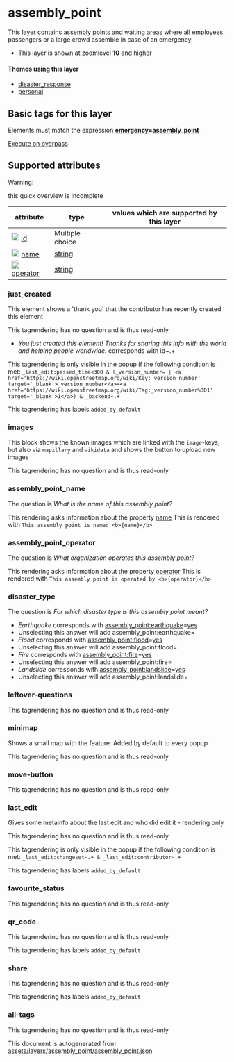 [//]: # (WARNING: this file is automatically generated. Please find the sources at the bottom and edit those sources)

 assembly_point 
================





This layer contains assembly points and waiting areas where all employees, passengers or a large crowd assemble in case of an emergency.






  - This layer is shown at zoomlevel **10** and higher




#### Themes using this layer 





  - [disaster_response](https://mapcomplete.org/disaster_response)
  - [personal](https://mapcomplete.org/personal)




 Basic tags for this layer 
---------------------------



Elements must match the expression **<a href='https://wiki.openstreetmap.org/wiki/Key:emergency' target='_blank'>emergency</a>=<a href='https://wiki.openstreetmap.org/wiki/Tag:emergency%3Dassembly_point' target='_blank'>assembly_point</a>**

[Execute on overpass](http://overpass-turbo.eu/?Q=%5Bout%3Ajson%5D%5Btimeout%3A90%5D%3B%28%20%20%20%20nwr%5B%22emergency%22%3D%22assembly_point%22%5D%28%7B%7Bbbox%7D%7D%29%3B%0A%29%3Bout%20body%3B%3E%3Bout%20skel%20qt%3B)



 Supported attributes 
----------------------



Warning: 

this quick overview is incomplete



attribute | type | values which are supported by this layer
----------- | ------ | ------------------------------------------
[<img src='https://mapcomplete.org/assets/svg/statistics.svg' height='18px'>](https://taginfo.openstreetmap.org/keys/id#values) [id](https://wiki.openstreetmap.org/wiki/Key:id) | Multiple choice | 
[<img src='https://mapcomplete.org/assets/svg/statistics.svg' height='18px'>](https://taginfo.openstreetmap.org/keys/name#values) [name](https://wiki.openstreetmap.org/wiki/Key:name) | [string](../SpecialInputElements.md#string) | 
[<img src='https://mapcomplete.org/assets/svg/statistics.svg' height='18px'>](https://taginfo.openstreetmap.org/keys/operator#values) [operator](https://wiki.openstreetmap.org/wiki/Key:operator) | [string](../SpecialInputElements.md#string) | 




### just_created 



This element shows a 'thank you' that the contributor has recently created this element

This tagrendering has no question and is thus read-only





  - *You just created this element! Thanks for sharing this info with the world and helping people worldwide.*  corresponds with  id~.+


This tagrendering is only visible in the popup if the following condition is met: `_last_edit:passed_time<300 & (_version_number= | <a href='https://wiki.openstreetmap.org/wiki/Key:_version_number' target='_blank'>_version_number</a>=<a href='https://wiki.openstreetmap.org/wiki/Tag:_version_number%3D1' target='_blank'>1</a>) & _backend~.+`

This tagrendering has labels  `added_by_default`



### images 



This block shows the known images which are linked with the `image`-keys, but also via `mapillary` and `wikidata` and shows the button to upload new images

This tagrendering has no question and is thus read-only





### assembly_point_name 



The question is  *What is the name of this assembly point?*

This rendering asks information about the property  [name](https://wiki.openstreetmap.org/wiki/Key:name) This is rendered with  `This assembly point is named <b>{name}</b>`



### assembly_point_operator 



The question is  *What organization operates this assembly point?*

This rendering asks information about the property  [operator](https://wiki.openstreetmap.org/wiki/Key:operator) This is rendered with  `This assembly point is operated by <b>{operator}</b>`



### disaster_type 



The question is  *For which disaster type is this assembly point meant?*





  - *Earthquake*  corresponds with  <a href='https://wiki.openstreetmap.org/wiki/Key:assembly_point:earthquake' target='_blank'>assembly_point:earthquake</a>=<a href='https://wiki.openstreetmap.org/wiki/Tag:assembly_point:earthquake%3Dyes' target='_blank'>yes</a>
  - Unselecting this answer will add assembly_point:earthquake=
  - *Flood*  corresponds with  <a href='https://wiki.openstreetmap.org/wiki/Key:assembly_point:flood' target='_blank'>assembly_point:flood</a>=<a href='https://wiki.openstreetmap.org/wiki/Tag:assembly_point:flood%3Dyes' target='_blank'>yes</a>
  - Unselecting this answer will add assembly_point:flood=
  - *Fire*  corresponds with  <a href='https://wiki.openstreetmap.org/wiki/Key:assembly_point:fire' target='_blank'>assembly_point:fire</a>=<a href='https://wiki.openstreetmap.org/wiki/Tag:assembly_point:fire%3Dyes' target='_blank'>yes</a>
  - Unselecting this answer will add assembly_point:fire=
  - *Landslide*  corresponds with  <a href='https://wiki.openstreetmap.org/wiki/Key:assembly_point:landslide' target='_blank'>assembly_point:landslide</a>=<a href='https://wiki.openstreetmap.org/wiki/Tag:assembly_point:landslide%3Dyes' target='_blank'>yes</a>
  - Unselecting this answer will add assembly_point:landslide=




### leftover-questions 



This tagrendering has no question and is thus read-only





### minimap 



Shows a small map with the feature. Added by default to every popup

This tagrendering has no question and is thus read-only





### move-button 



This tagrendering has no question and is thus read-only





### last_edit 



Gives some metainfo about the last edit and who did edit it - rendering only

This tagrendering has no question and is thus read-only



This tagrendering is only visible in the popup if the following condition is met: `_last_edit:changeset~.+ & _last_edit:contributor~.+`

This tagrendering has labels  `added_by_default`



### favourite_status 



This tagrendering has no question and is thus read-only





### qr_code 



This tagrendering has no question and is thus read-only



This tagrendering has labels  `added_by_default`



### share 



This tagrendering has no question and is thus read-only



This tagrendering has labels  `added_by_default`



### all-tags 



This tagrendering has no question and is thus read-only

 

This document is autogenerated from [assets/layers/assembly_point/assembly_point.json](https://github.com/pietervdvn/MapComplete/blob/develop/assets/layers/assembly_point/assembly_point.json)
